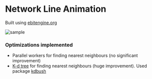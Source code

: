 # Network Line Animation

Built using [ebitengine.org](https://ebitengine.org/)

![sample](https://user-images.githubusercontent.com/120729657/208117098-b79c154a-5297-4d6f-9ec2-cc30d121e0fc.png)

### Optimizations implemented

- Parallel workers for finding nearest neighbours (no significant improvement)
- [K-d tree](https://en.wikipedia.org/wiki/K-d_tree) for finding nearest neighbours (huge improvement). Used package [kdbush](https://github.com/MadAppGang/kdbush)
